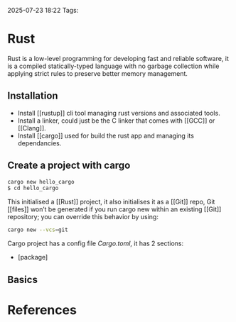 2025-07-23 18:22
Tags:  
# Rust

Rust is a low-level programming for developing fast and reliable software, it is a compiled statically-typed language with no garbage collection while applying strict rules to preserve better memory management.


## Installation

- Install [[rustup]] cli tool managing rust versions and associated tools.
- Install a linker, could just be the C linker that comes with [[GCC]] or [[Clang]].
- Install [[cargo]] used for build the rust app and managing its dependancies.


## Create a project with cargo

``` bash
cargo new hello_cargo
$ cd hello_cargo
```

This initialised a [[Rust]] project, it also initialises it as a [[Git]] repo, Git [[files]] won’t be generated if you run cargo new within an existing [[Git]] repository; you can override this behavior by using:

``` bash
cargo new --vcs=git
```

Cargo project has a config file _Cargo.toml_, it has 2 sections:
- [package] 
## Basics

#

# References

